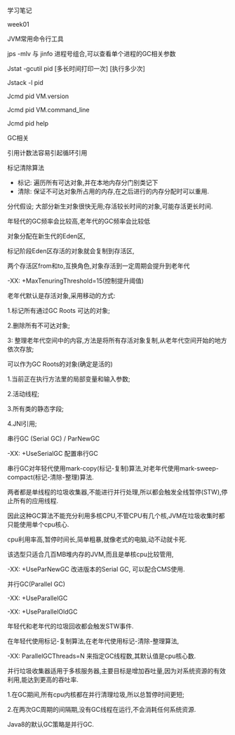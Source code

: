 学习笔记

week01

JVM常用命令行工具

jps -mlv 与 jinfo 进程号组合,可以查看单个进程的GC相关参数

Jstat -gcutil pid  [多长时间打印一次] [执行多少次]

Jstack -l pid 

Jcmd pid VM.version

Jcmd pid VM.command_line

Jcmd pid help



GC相关

引用计数法容易引起循环引用

标记清除算法

- 标记: 遍历所有可达对象,并在本地内存分门别类记下
- 清除: 保证不可达对象所占用的内存,在之后进行的内存分配时可以重用.

分代假设; 大部分新生对象很快无用;存活较长时间的对象,可能存活更长时间.

年轻代的GC频率会比较高,老年代的GC频率会比较低

对象分配在新生代的Eden区,

标记阶段Eden区存活的对象就会复制到存活区,

两个存活区from和to,互换角色,对象存活到一定周期会提升到老年代

-XX: +MaxTenuringThreshold=15(控制提升阈值)

老年代默认是存活对象,采用移动的方式:

1.标记所有通过GC Roots 可达的对象;

2.删除所有不可达对象;

3: 整理老年代空间中的内容,方法是将所有存活对象复制,从老年代空间开始的地方依次存放;

可以作为GC Roots的对象(确定是活的)

1.当前正在执行方法里的局部变量和输入参数;

2.活动线程;

3.所有类的静态字段;

4.JNI引用;



串行GC (Serial GC) / ParNewGC

-XX: +UseSerialGC 配置串行GC

串行GC对年轻代使用mark-copy(标记-复制)算法,对老年代使用mark-sweep-compact(标记-清除-整理)算法.

两者都是单线程的垃圾收集器,不能进行并行处理,所以都会触发全线暂停(STW),停止所有的应用线程.

因此这种GC算法不能充分利用多核CPU,不管CPU有几个核,JVM在垃圾收集时都只能使用单个cpu核心.

cpu利用率高,暂停时间长,简单粗暴,就像老式的电脑,动不动就卡死.

该选型只适合几百MB堆内存的JVM,而且是单核cpu比较管用,

-XX: +UseParNewGC 改进版本的Serial GC, 可以配合CMS使用.



并行GC(Parallel GC)

-XX: +UseParallelGC

-XX: +UseParallelOldGC

年轻代和老年代的垃圾回收都会触发STW事件.

在年轻代使用标记-复制算法,在老年代使用标记-清除-整理算法,

-XX: ParallelGCThreads=N 来指定GC线程数,其默认值是cpu核心数.

并行垃圾收集器适用于多核服务器,主要目标是增加吞吐量,因为对系统资源的有效利用,能达到更高的吞吐率.

1.在GC期间,所有cpu内核都在并行清理垃圾,所以总暂停时间更短;

2.在两次GC周期的间隔期,没有GC线程在运行,不会消耗任何系统资源.

Java8的默认GC策略是并行GC.